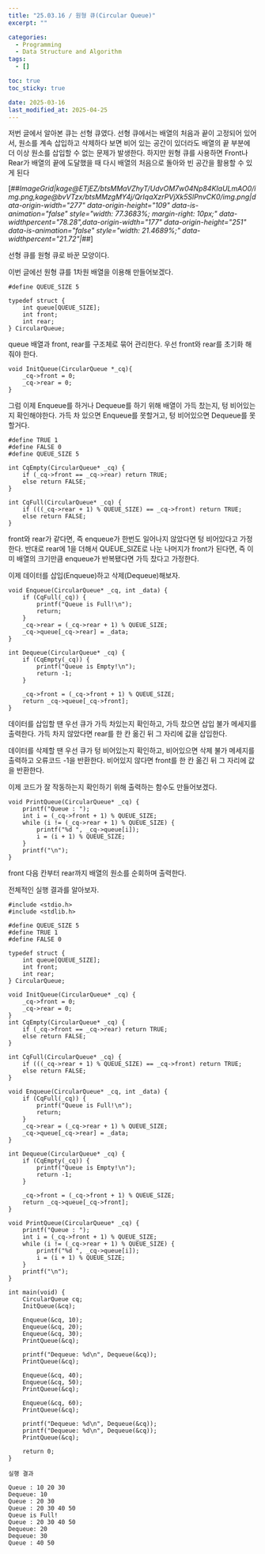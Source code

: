 ```yaml
---
title: "25.03.16 / 원형 큐(Circular Queue)"
excerpt: ""

categories:
  - Programming
  - Data Structure and Algorithm
tags:
  - []

toc: true
toc_sticky: true

date: 2025-03-16
last_modified_at: 2025-04-25
---
```


저번 글에서 알아본 큐는 선형 큐였다. 선형 큐에서는 배열의 처음과 끝이 고정되어 있어서, 원소를 계속 삽입하고 삭제하다 보면 비어 있는 공간이 있더라도 배열의 끝 부분에 더 이상 원소를 삽입할 수 없는 문제가 발생한다. 하지만 원형 큐를 사용하면 Front나 Rear가 배열의 끝에 도달했을 때 다시 배열의 처음으로 돌아와 빈 공간을 활용할 수 있게 된다

[##_ImageGrid|kage@ETjEZ/btsMMaVZhyT/UdvOM7w04Np84KIaULmAO0/img.png,kage@bvVTzx/btsMMzgMY4j/QrIqaXzrPVjXk5SlPnvCK0/img.png|data-origin-width="277" data-origin-height="109" data-is-animation="false" style="width: 77.3683%; margin-right: 10px;" data-widthpercent="78.28",data-origin-width="177" data-origin-height="251" data-is-animation="false" style="width: 21.4689%;" data-widthpercent="21.72"|_##]

선형 큐를 원형 큐로 바꾼 모양이다.

이번 글에선 원형 큐를 1차원 배열을 이용해 만들어보겠다.

```
#define QUEUE_SIZE 5

typedef struct {
    int queue[QUEUE_SIZE];
    int front;
    int rear;
} CircularQueue;
```

queue 배열과 front, rear를 구조체로 묶어 관리한다. 우선 front와 rear를 초기화 해줘야 한다.

```
void InitQueue(CircularQueue *_cq){
    _cq->front = 0;
    _cq->rear = 0;
}
```

그럼 이제 Enqueue를 하거나 Dequeue를 하기 위해 배열이 가득 찼는지, 텅 비어있는지 확인해야한다. 가득 차 있으면 Enqueue를 못할거고, 텅 비어있으면 Dequeue를 못할거다.

```
#define TRUE 1
#define FALSE 0
#define QUEUE_SIZE 5

int CqEmpty(CircularQueue* _cq) {
    if (_cq->front == _cq->rear) return TRUE;
    else return FALSE;
}

int CqFull(CircularQueue* _cq) {
    if (((_cq->rear + 1) % QUEUE_SIZE) == _cq->front) return TRUE;
    else return FALSE;
}
```

front와 rear가 같다면, 즉 enqueue가 한번도 일어나지 않았다면 텅 비어있다고 가정한다. 반대로 rear에 1을 더해서 QUEUE_SIZE로 나눈 나머지가 front가 된다면, 즉 이미 배열의 크기만큼 enqueue가 반복됐다면 가득 찼다고 가정한다.

이제 데이터를 삽입(Enqueue)하고 삭제(Dequeue)해보자.

```
void Enqueue(CircularQueue* _cq, int _data) {
    if (CqFull(_cq)) {
        printf("Queue is Full!\n");
        return;
    }
    _cq->rear = (_cq->rear + 1) % QUEUE_SIZE;
    _cq->queue[_cq->rear] = _data;
}

int Dequeue(CircularQueue* _cq) {
    if (CqEmpty(_cq)) {
        printf("Queue is Empty!\n");
        return -1;
    }

    _cq->front = (_cq->front + 1) % QUEUE_SIZE;
    return _cq->queue[_cq->front];
}
```

데이터를 삽입할 땐 우선 큐가 가득 차있는지 확인하고, 가득 찼으면 삽입 불가 메세지를 출력한다. 가득 차지 않았다면 rear를 한 칸 옮긴 뒤 그 자리에 값을 삽입한다.

데이터를 삭제할 땐 우선 큐가 텅 비어있는지 확인하고, 비어있으면 삭제 불가 메세지를 출력하고 오류코드 -1을 반환한다. 비어있지 않다면 front를 한 칸 옮긴 뒤 그 자리에 값을 반환한다.

이제 코드가 잘 작동하는지 확인하기 위해 출력하는 함수도 만들어보겠다.

```
void PrintQueue(CircularQueue* _cq) {
    printf("Queue : ");
    int i = (_cq->front + 1) % QUEUE_SIZE;
    while (i != (_cq->rear + 1) % QUEUE_SIZE) {
        printf("%d ", _cq->queue[i]);
        i = (i + 1) % QUEUE_SIZE;
    }
    printf("\n");
}
```

front 다음 칸부터 rear까지 배열의 원소를 순회하며 출력한다.

전체적인 실행 결과를 알아보자.

```
#include <stdio.h>
#include <stdlib.h>

#define QUEUE_SIZE 5
#define TRUE 1
#define FALSE 0

typedef struct {
    int queue[QUEUE_SIZE];
    int front;
    int rear;
} CircularQueue;

void InitQueue(CircularQueue* _cq) {
    _cq->front = 0;
    _cq->rear = 0;
}
int CqEmpty(CircularQueue* _cq) {
    if (_cq->front == _cq->rear) return TRUE;
    else return FALSE;
}

int CqFull(CircularQueue* _cq) {
    if (((_cq->rear + 1) % QUEUE_SIZE) == _cq->front) return TRUE;
    else return FALSE;
}

void Enqueue(CircularQueue* _cq, int _data) {
    if (CqFull(_cq)) {
        printf("Queue is Full!\n");
        return;
    }
    _cq->rear = (_cq->rear + 1) % QUEUE_SIZE;
    _cq->queue[_cq->rear] = _data;
}

int Dequeue(CircularQueue* _cq) {
    if (CqEmpty(_cq)) {
        printf("Queue is Empty!\n");
        return -1;
    }

    _cq->front = (_cq->front + 1) % QUEUE_SIZE;
    return _cq->queue[_cq->front];
}

void PrintQueue(CircularQueue* _cq) {
    printf("Queue : ");
    int i = (_cq->front + 1) % QUEUE_SIZE;
    while (i != (_cq->rear + 1) % QUEUE_SIZE) {
        printf("%d ", _cq->queue[i]);
        i = (i + 1) % QUEUE_SIZE;
    }
    printf("\n");
}

int main(void) {
    CircularQueue cq;
    InitQueue(&cq);

    Enqueue(&cq, 10);
    Enqueue(&cq, 20);
    Enqueue(&cq, 30);
    PrintQueue(&cq);

    printf("Dequeue: %d\n", Dequeue(&cq));
    PrintQueue(&cq);

    Enqueue(&cq, 40);
    Enqueue(&cq, 50);
    PrintQueue(&cq);

    Enqueue(&cq, 60);
    PrintQueue(&cq);

    printf("Dequeue: %d\n", Dequeue(&cq));
    printf("Dequeue: %d\n", Dequeue(&cq));
    PrintQueue(&cq);

    return 0;
}
```

```
실행 결과

Queue : 10 20 30
Dequeue: 10
Queue : 20 30
Queue : 20 30 40 50
Queue is Full!
Queue : 20 30 40 50
Dequeue: 20
Dequeue: 30
Queue : 40 50
```
